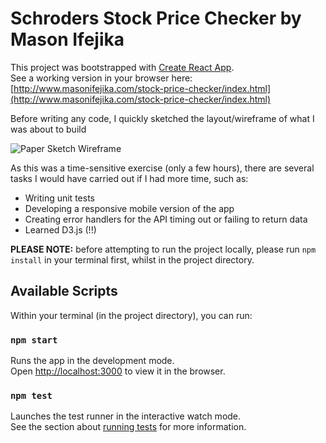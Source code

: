 # Schroders Stock Price Checker by Mason Ifejika

This project was bootstrapped with [Create React App](https://github.com/facebook/create-react-app).\
See a working version in your browser here: [http://www.masonifejika.com/stock-price-checker/index.html](http://www.masonifejika.com/stock-price-checker/index.html)

Before writing any code, I quickly sketched the layout/wireframe of what I was about to build

![Paper Sketch Wireframe](Wireframe.png "Paper Sketch Wireframe")

As this was a time-sensitive exercise (only a few hours), there are several tasks I would have carried out if I had more time, such as:
* Writing unit tests
* Developing a responsive mobile version of the app
* Creating error handlers for the API timing out or failing to return data
* Learned D3.js (!!)

**PLEASE NOTE:** before attempting to run the project locally, please run `npm install` in your terminal first, whilst in the project directory.

## Available Scripts

Within your terminal (in the project directory), you can run:

### `npm start`

Runs the app in the development mode.\
Open [http://localhost:3000](http://localhost:3000) to view it in the browser.

### `npm test`

Launches the test runner in the interactive watch mode.\
See the section about [running tests](https://facebook.github.io/create-react-app/docs/running-tests) for more information.


